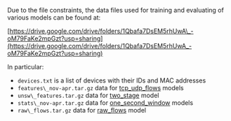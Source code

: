 Due to the file constraints, the data files used for training and evaluating of various models can be found at:

[https://drive.google.com/drive/folders/1Qbafa7DsEM5rhUwA\_-oM79FaKe2mpGzt?usp=sharing](https://drive.google.com/drive/folders/1Qbafa7DsEM5rhUwA_-oM79FaKe2mpGzt?usp=sharing)

In particular:

- `devices.txt` is a list of devices with their IDs and MAC addresses
- `features\_nov-apr.tar.gz` data for [tcp\_udp\_flows](../code/tcp_udp_flows) models
- `unsw\_features.tar.gz` data for [two\_stage](../code/two_stage) model
- `stats\_nov-apr.tar.gz` data for [one\_second\_window](../code/one_second_window) models
- `raw\_flows.tar.gz` data for [raw\_flows](../code/raw_flows) model
